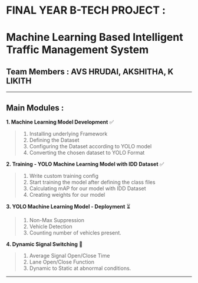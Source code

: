 #                                     **FINAL YEAR B-TECH PROJECT :**


# **Machine Learning Based Intelligent Traffic Management System**

##  Team Members : AVS HRUDAI, AKSHITHA, K LIKITH

---

## **Main Modules** :

**1. Machine Learning Model Development** ✅
>1. Installing underlying Framework
>2. Defining the Dataset
>3. Configuring the Dataset according to YOLO model
>4. Converting the chosen dataset to YOLO Format

**2. Training - YOLO Machine Learning Model with IDD Dataset** ✅
>1. Write custom training config
>2. Start training the model after defining the class files
>3. Calculating mAP for our model with IDD Dataset
>4. Creating weights for our model

**3. YOLO Machine Learning Model - Deployment** ⏳
>1. Non-Max Suppression
>2. Vehicle Detection
>3. Counting number of vehicles present.

**4. Dynamic Signal Switching** 🚦
>1. Average Signal Open/Close Time
>2. Lane Open/Close Function
>3. Dynamic to Static at abnormal conditions.
---
